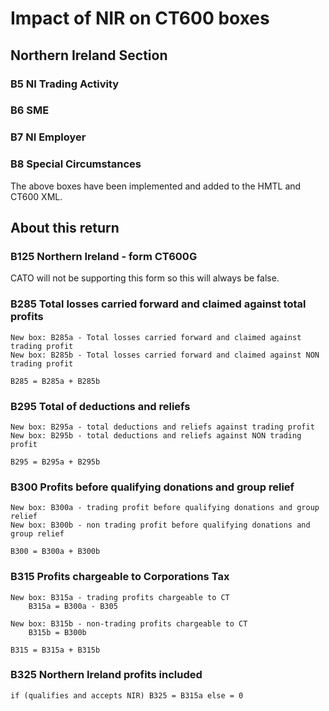 # Impact of NIR on CT600 boxes

## Northern Ireland Section
### B5 NI Trading Activity

### B6 SME

### B7 NI Employer

### B8 Special Circumstances

The above boxes have been implemented and added to the HMTL and CT600 XML.

## About this return

### B125 Northern Ireland - form CT600G
CATO will not be supporting this form so this will always be false.


### B285 Total losses carried forward and claimed against total profits
    
    New box: B285a - Total losses carried forward and claimed against trading profit
    New box: B285b - Total losses carried forward and claimed against NON trading profit

    B285 = B285a + B285b


### B295 Total of deductions and reliefs

    New box: B295a - total deductions and reliefs against trading profit
    New box: B295b - total deductions and reliefs against NON trading profit

    B295 = B295a + B295b

### B300 Profits before qualifying donations and group relief

    New box: B300a - trading profit before qualifying donations and group relief
    New box: B300b - non trading profit before qualifying donations and group relief

    B300 = B300a + B300b

### B315 Profits chargeable to Corporations Tax

    New box: B315a - trading profits chargeable to CT
        B315a = B300a - B305

    New box: B315b - non-trading profits chargeable to CT
        B315b = B300b

    B315 = B315a + B315b

### B325 Northern Ireland profits included

    if (qualifies and accepts NIR) B325 = B315a else = 0
